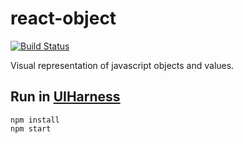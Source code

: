 # react-object
[![Build Status](https://travis-ci.org/philcockfield/react-object.svg?branch=master)](https://travis-ci.org/philcockfield/react-object)

Visual representation of javascript objects and values.


## Run in [UIHarness](http://uiharness.com/)
    npm install
    npm start
